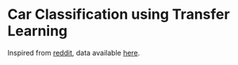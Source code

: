 # Car Classification using Transfer Learning

Inspired from [reddit](https://www.reddit.com/r/MachineLearning/comments/ek5zwv/p_64000_pictures_of_cars_labeled_by_make_model/?utm_source=share&utm_medium=ios_app&utm_name=iossmf), data available [here](https://drive.google.com/file/d/1TQQuT60bddyeGBVfwNOk6nxYavxQdZJD/view).
